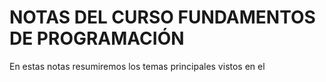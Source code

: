 # NOTAS DEL CURSO FUNDAMENTOS DE PROGRAMACIÓN

En estas notas resumiremos los temas principales vistos en el
